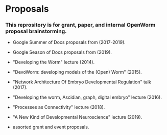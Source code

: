 # Proposals  

### This reprository is for grant, paper, and internal OpenWorm proposal brainstorming.     

* Google Summer of Docs proposals from (2017-2019).  

* Google Season of Docs proposals from (2019).

* "Developing the Worm" lecture (2014).

* "DevoWorm: developing models of the (Open) Worm" (2015).

* "Network Architecture Of Embryo Developmental Regulation" talk (2017).

* "Developing the worm, Ascidian, graph, digital embryo" lecture (2016).  

* "Processes as Connectivity" lecture (2018).  

* "A New Kind of Developmental Neuroscience" lecture (2019).  

* assorted grant and event proposals.  
